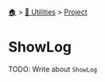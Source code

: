 <!--startTocHeader-->
[🏠](../../README.md) > [🔧 Utilities](../README.md) > [Project](README.md)
# ShowLog
<!--endTocHeader-->

TODO: Write about `ShowLog`

<!--startTocSubTopic-->
<!--endTocSubTopic-->